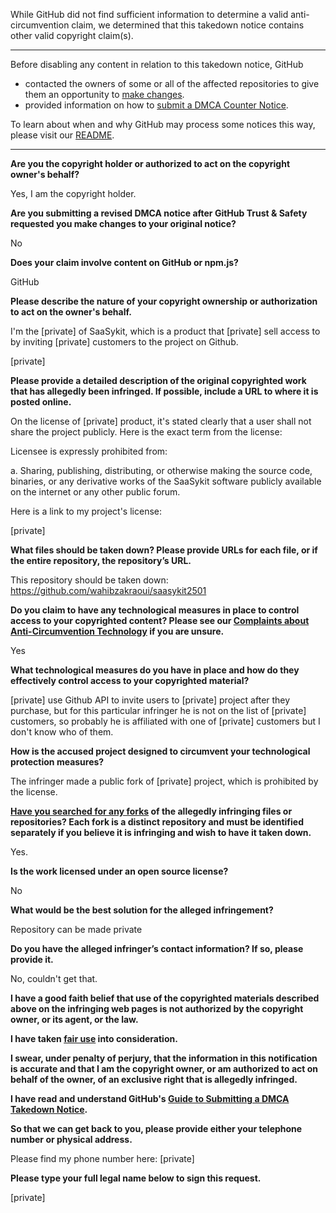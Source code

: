 While GitHub did not find sufficient information to determine a valid anti-circumvention claim, we determined that this takedown notice contains other valid copyright claim(s).

---

Before disabling any content in relation to this takedown notice, GitHub
- contacted the owners of some or all of the affected repositories to give them an opportunity to [make changes](https://docs.github.com/en/github/site-policy/dmca-takedown-policy#a-how-does-this-actually-work).
- provided information on how to [submit a DMCA Counter Notice](https://docs.github.com/en/articles/guide-to-submitting-a-dmca-counter-notice).

To learn about when and why GitHub may process some notices this way, please visit our [README](https://github.com/github/dmca/blob/master/README.md#anatomy-of-a-takedown-notice).

---

**Are you the copyright holder or authorized to act on the copyright owner's behalf?**

Yes, I am the copyright holder.

**Are you submitting a revised DMCA notice after GitHub Trust & Safety requested you make changes to your original notice?**

No

**Does your claim involve content on GitHub or npm.js?**

GitHub

**Please describe the nature of your copyright ownership or authorization to act on the owner's behalf.**

I'm the [private] of SaaSykit, which is a product that [private] sell access to by inviting [private] customers to the project on Github.

[private]

**Please provide a detailed description of the original copyrighted work that has allegedly been infringed. If possible, include a URL to where it is posted online.**

On the license of [private] product, it's stated clearly that a user shall not share the project publicly. Here is the exact term from the license:

Licensee is expressly prohibited from:

a. Sharing, publishing, distributing, or otherwise making the source code, binaries, or any derivative works of the SaaSykit software publicly available on the internet or any other public forum.

Here is a link to my project's license:

[private]

**What files should be taken down? Please provide URLs for each file, or if the entire repository, the repository’s URL.**

This repository should be taken down: https://github.com/wahibzakraoui/saasykit2501

**Do you claim to have any technological measures in place to control access to your copyrighted content? Please see our <a href="https://docs.github.com/articles/guide-to-submitting-a-dmca-takedown-notice#complaints-about-anti-circumvention-technology">Complaints about Anti-Circumvention Technology</a> if you are unsure.**

Yes

**What technological measures do you have in place and how do they effectively control access to your copyrighted material?**

[private] use Github API to invite users to [private] project after they purchase, but for this particular infringer he is not on the list of [private] customers, so probably he is affiliated with one of [private] customers but I don't know who of them.

**How is the accused project designed to circumvent your technological protection measures?**

The infringer made a public fork of [private] project, which is prohibited by the license.

**<a href="https://docs.github.com/articles/dmca-takedown-policy#b-what-about-forks-or-whats-a-fork">Have you searched for any forks</a> of the allegedly infringing files or repositories? Each fork is a distinct repository and must be identified separately if you believe it is infringing and wish to have it taken down.**

Yes.

**Is the work licensed under an open source license?**

No

**What would be the best solution for the alleged infringement?**

Repository can be made private

**Do you have the alleged infringer’s contact information? If so, please provide it.**

No, couldn't get that.

**I have a good faith belief that use of the copyrighted materials described above on the infringing web pages is not authorized by the copyright owner, or its agent, or the law.**

**I have taken <a href="https://www.lumendatabase.org/topics/22">fair use</a> into consideration.**

**I swear, under penalty of perjury, that the information in this notification is accurate and that I am the copyright owner, or am authorized to act on behalf of the owner, of an exclusive right that is allegedly infringed.**

**I have read and understand GitHub's <a href="https://docs.github.com/articles/guide-to-submitting-a-dmca-takedown-notice/">Guide to Submitting a DMCA Takedown Notice</a>.**

**So that we can get back to you, please provide either your telephone number or physical address.**

Please find my phone number here: [private]

**Please type your full legal name below to sign this request.**

[private]

